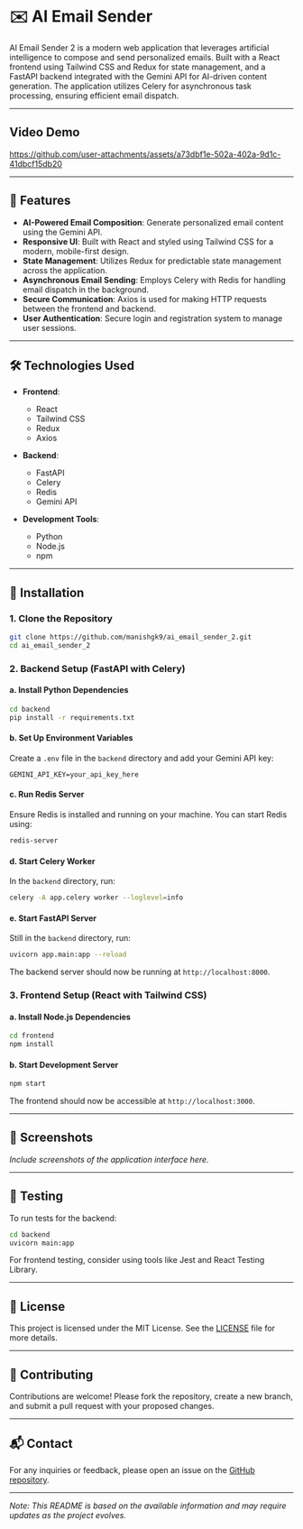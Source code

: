 # ✉️ AI Email Sender

AI Email Sender 2 is a modern web application that leverages artificial intelligence to compose and send personalized emails. Built with a React frontend using Tailwind CSS and Redux for state management, and a FastAPI backend integrated with the Gemini API for AI-driven content generation. The application utilizes Celery for asynchronous task processing, ensuring efficient email dispatch.

---
## Video Demo

https://github.com/user-attachments/assets/a73dbf1e-502a-402a-9d1c-41dbcf15db20

---
## 🧩 Features





- **AI-Powered Email Composition**: Generate personalized email content using the Gemini API.
- **Responsive UI**: Built with React and styled using Tailwind CSS for a modern, mobile-first design.
- **State Management**: Utilizes Redux for predictable state management across the application.
- **Asynchronous Email Sending**: Employs Celery with Redis for handling email dispatch in the background.
- **Secure Communication**: Axios is used for making HTTP requests between the frontend and backend.
- **User Authentication**: Secure login and registration system to manage user sessions.

---

## 🛠️ Technologies Used

- **Frontend**:
  - React
  - Tailwind CSS
  - Redux
  - Axios

- **Backend**:
  - FastAPI
  - Celery
  - Redis
  - Gemini API

- **Development Tools**:
  - Python
  - Node.js
  - npm

---

## 🚀 Installation

### 1. Clone the Repository

```bash
git clone https://github.com/manishgk9/ai_email_sender_2.git
cd ai_email_sender_2
````

### 2. Backend Setup (FastAPI with Celery)

#### a. Install Python Dependencies

```bash
cd backend
pip install -r requirements.txt
```

#### b. Set Up Environment Variables

Create a `.env` file in the `backend` directory and add your Gemini API key:

```
GEMINI_API_KEY=your_api_key_here
```

#### c. Run Redis Server

Ensure Redis is installed and running on your machine. You can start Redis using:

```bash
redis-server
```

#### d. Start Celery Worker

In the `backend` directory, run:

```bash
celery -A app.celery worker --loglevel=info
```

#### e. Start FastAPI Server

Still in the `backend` directory, run:

```bash
uvicorn app.main:app --reload
```

The backend server should now be running at `http://localhost:8000`.

### 3. Frontend Setup (React with Tailwind CSS)

#### a. Install Node.js Dependencies

```bash
cd frontend
npm install
```

#### b. Start Development Server

```bash
npm start
```

The frontend should now be accessible at `http://localhost:3000`.

---

## 📸 Screenshots

*Include screenshots of the application interface here.*

---

## 🧪 Testing

To run tests for the backend:

```bash
cd backend
uvicorn main:app
```

For frontend testing, consider using tools like Jest and React Testing Library.

---

## 📄 License

This project is licensed under the MIT License. See the [LICENSE](LICENSE) file for more details.

---

## 🤝 Contributing

Contributions are welcome! Please fork the repository, create a new branch, and submit a pull request with your proposed changes.

---

## 📬 Contact

For any inquiries or feedback, please open an issue on the [GitHub repository](https://github.com/manishgk9/ai_email_sender_2/issues).

---

*Note: This README is based on the available information and may require updates as the project evolves.*

```
